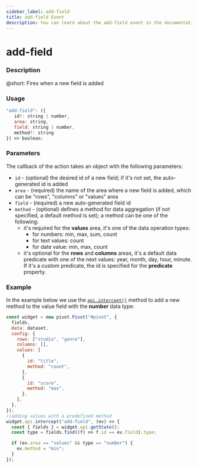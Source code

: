 ```yaml
---
sidebar_label: add-field
title: add-field Event
description: You can learn about the add-field event in the documentation of the DHTMLX JavaScript Pivot library. Browse developer guides and API reference, try out code examples and live demos, and download a free 30-day evaluation version of DHTMLX Pivot.
---
```


# add-field

### Description

@short: Fires when a new field is added

### Usage

~~~jsx {}
"add-field": ({
   id?: string | number,
   area: string,
   field: string | number,
   method?: string
}) => boolean;
~~~

### Parameters

The callback of the action takes an object with the following parameters:

- `id` - (optional) the desired id of a new field; if it's not set, the auto-generated id is added
- `area` - (required) the name of the area where a new field is added, which can be "rows", "columns" or "values" area
- `field` - (required) a new auto-generated field id
- `method` - (optional) defines a method for data aggregation (if not specified, a default method is set); a method can be one of the following:
  - it's required for the **values** area, it's one of the data operation types:
      - for numbers: min, max, sum, count
      - for text values: count
      - for date value: min, max, count
  - it's optional for the **rows** and **columns** areas, it's a default data predicate with one of the next values: year, month, day, hour, minute. If it's a custom predicate, the id is specified for the **predicate** property.

### Example

In the example below we use the [`api.intercept()`](/api/internal/intercept-method) method to add a new method to the value field with the **number** data type: 

~~~jsx {20-27}
const widget = new pivot.Pivot("#pivot", {
  fields,
  data: dataset,
  config: {
    rows: ["studio", "genre"],
    columns: [],
    values: [
      {
        id: "title",
        method: "count",
      },
      {
        id: "score",
        method: "max",
      },
    ],
  },
});
//adding values with a predefined method
widget.api.intercept("add-field", (ev) => {
  const { fields } = widget.api.getState();
  const type = fields.find((f) => f.id == ev.field).type;

  if (ev.area == "values" && type == "number") {
    ev.method = "min";
  }
});
~~~

